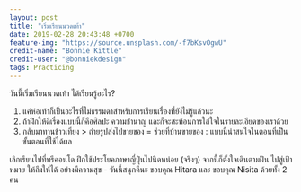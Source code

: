 ```yaml
---
layout: post
title: "เริ่มเรียนนวดเท้า"
date: 2019-02-28 20:43:48 +0700
feature-img: "https://source.unsplash.com/-f7bKsvOgwU"
credit-name: "Bonnie Kittle"
credit-user: "@bonniekdesign"
tags: Practicing
---
```

วันนี้เริ่มเรียนนวดเท้า ได้เรียนรู้อะไร?

1. แค่ห่อเท้าก็เป็นอะไรที่ไม่ธรรมดาสำหรับการเรียนเรื่องที่ยังไม่รู้แล้วนะ
2. ถ้าฝึกให้ดีเรื่องแบบนี้ก็คือศิลปะ ความชำนาญ และก็จะสะท้อนการใส่ใจในรายละเอียดของเราด้วย
3. กลับมาทานข้าวเที่ยง > ถ่ายรูปส่งไปขายของ = ช่วยที่บ้านขายของ : แบบนี้น่าสนใจในตอนที่เป็นขั้นตอนที่ใช้ได้ผล

เลิกเรียนไปที่ทรีคอนโด ฝึกใช้ประโยคภาษาญี่ปุ่นไปนิดหน่อย (จริงๆ) จากนี้ก็ตั้งใจเดินตามฝัน ไปสู่เป้าหมาย ให้ถึงให้ได้ อย่างมีความสุข - วันนี้สนุกดีนะ ขอบคุณ Hitara และ ขอบคุณ Nisita ด้วยทั้ง 2 คน
